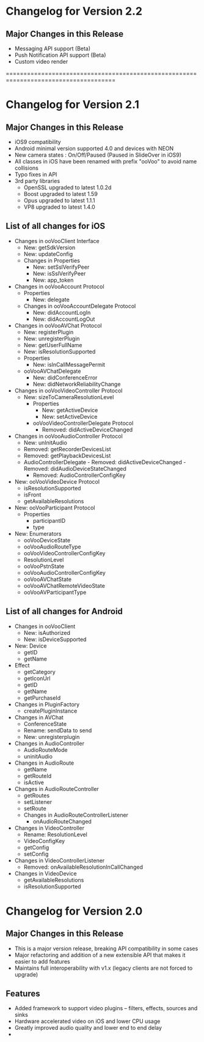 # Changelog for Version 2.2
## Major Changes in this Release
- Messaging API support (Beta)
- Push Notification API support (Beta)
- Custom video render

=====================================================================================

# Changelog for Version 2.1
## Major Changes in this Release
- iOS9 compatibility
- Android minimal version supported 4.0 and devices with NEON 
- New camera states : On/Off/Paused (Paused in SlideOver in iOS9)
- All classes in iOS have been renamed with prefix "ooVoo" to avoid name collisions
- Typo fixes in API
- 3rd party libraries
	- OpenSSL upgraded to latest 1.0.2d
	- Boost upgraded to latest 1.59
	- Opus upgraded to latest 1.1.1
	- VP8 upgraded to latest 1.4.0


## List of all changes for iOS
- Changes in ooVooClient Interface
	- New: getSdkVersion
	- New: updateConfig
	- Changes in Properties
		- New: setSslVerifyPeer
		- New: isSslVerifyPeer
		- New: app_token
- Changes in ooVooAccount Protocol
	- Properties
		- New: delegate
	- Changes in ooVooAccountDelegate Protocol
		- New: didAccountLogIn
		- New: didAccountLogOut
- Changes in ooVooAVChat Protocol
	- New: registerPlugin
	- New: unregisterPlugin
	- New: getUserFullName
	- New: isResolutionSupported
	- Properties
		- New: isInCallMessagePermit
	- ooVooAVChatDelegate
		- New: didConferenceError
		- New: didNetworkReliabilityChange
- Changes in ooVooVideoController Protocol
  - New: sizeToCameraResolutionLevel
 	- Properties
		- New: getActiveDevice
		- New: setActiveDevice
    - ooVooVideoControllerDelegate Protocol
  		- Removed: didActiveDeviceChanged
- Changes in ooVooAudioController Protocol
	- New: unInitAudio
	- Removed: getRecorderDevicesList
	- Removed: getPlaybackDevicesList
  - AudioControllerDelegate
		- Removed: didActiveDeviceChanged
		- Removed: didAudioDeviceStateChanged
	- Removed: AudioControllerConfigKey
- New: ooVooVideoDevice Protocol
	- isResolutionSupported
	- isFront
	- getAvailableResolutions
- New: ooVooParticipant Protocol
	- Properties
		- participantID
		- type
- New: Enumerators
	- ooVooDeviceState
	- ooVooAudioRouteType
	- ooVooVideoControllerConfigKey
	- ResolutionLevel
	- ooVooPstnState
	- ooVooAudioControllerConfigKey
	- ooVooAVChatState
	- ooVooAVChatRemoteVideoState
	- ooVooAVParticipantType

## List of all changes for Android
- Changes in ooVooClient
	- New: isAuthorized
	- New: isDeviceSupported
- New: Device
	- getID
	- getName
- Effect
	- getCategory
	- getIconUrl
	- getID
	- getName
	- getPurchaseId
- Changes in PluginFactory
	- createPluginInstance
- Changes in AVChat
	- ConferenceState
	- Rename: sendData to send
	- New: unregisterplugin
- Changes in AudioController
	- AudioRouteMode
	- uninitAudio
- Changes in AudioRoute
	- getName
	- getRouteId
	- isActive
- Changes in AudioRouteController
	- getRoutes
	- setListener
	- setRoute
	- Changes in AudioRouteControllerListener
		- onAudioRouteChanged
- Changes in VideoController
	- Rename: ResolutionLevel
	- VideoConfigKey
	- getConfig
	- setConfig
- Changes in VideoControllerListener
	- Removed: onAvailableResolutionInCallChanged
- Changes in VideoDevice
	- getAvailableResolutions
	- isResolutionSupported


# Changelog for Version 2.0
## Major Changes in this Release
- This is a major version release, breaking API compatibility in some cases
- Major refactoring and addition of a new extensible API that makes it easier to add features
- Maintains full interoperability with v1.x (legacy clients are not forced to upgrade)

## Features
- Added framework to support video plugins – filters, effects, sources and sinks
- Hardware accelerated video on iOS and lower CPU usage
- Greatly improved audio quality and lower end to end delay
-
